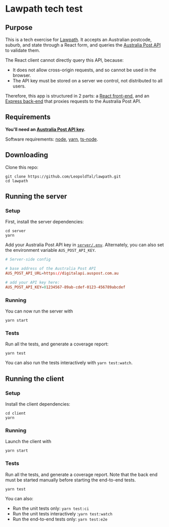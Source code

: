 # Lawpath tech test

## Purpose

This is a tech exercise for [Lawpath](https://lawpath.com.au/). It accepts an Australian postcode, suburb, and state through a React form, and queries the [Australia Post API](https://developers.auspost.com.au/#/apis/pac/reference/postcode-search) to validate them.

The React client cannot directly query this API, because:

- It does not allow cross-origin requests, and so cannot be used in the browser.
- The API key must be stored on a server we control, not distributed to all users.

Therefore, this app is structured in 2 parts: a [React front-end](client), and an [Express back-end](server) that proxies requests to the Australia Post API.

## Requirements

**You'll need an [Australia Post API key](https://developers.auspost.com.au/apis/pac/getting-started).**

Software requirements: [node](https://nodejs.dev/), [yarn](https://yarnpkg.com/), [ts-node](https://www.npmjs.com/package/ts-node).

## Downloading

Clone this repo:

```
git clone https://github.com/LeopoldTal/lawpath.git
cd lawpath
```

## Running the server

### Setup

First, install the server dependencies:

```
cd server
yarn
```

Add your Australia Post API key in [`server/.env`](server/.env). Alternately, you can also set the environment variable `AUS_POST_API_KEY`.

```toml
# Server-side config

# base address of the Australia Post API
AUS_POST_API_URL=https://digitalapi.auspost.com.au

# add your API key here:
AUS_POST_API_KEY=01234567-89ab-cdef-0123-456789abcdef
```

### Running

You can now run the server with

```
yarn start
```

### Tests

Run all the tests, and generate a coverage report:

```
yarn test
```

You can also run the tests interactively with `yarn test:watch`.

## Running the client

### Setup

Install the client dependencies:

```
cd client
yarn
```

### Running

Launch the client with

```
yarn start
```

### Tests

Run all the tests, and generate a coverage report. Note that the back end must be started manually before starting the end-to-end tests.

```
yarn test
```

You can also:

* Run the unit tests only: `yarn test:ci`
* Run the unit tests interactively :`yarn test:watch`
* Run the end-to-end tests only: `yarn test:e2e`
